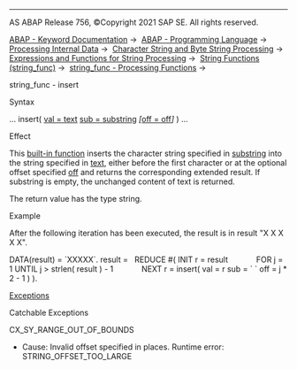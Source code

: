   

* * *

AS ABAP Release 756, ©Copyright 2021 SAP SE. All rights reserved.

[ABAP - Keyword Documentation](javascript:call_link\('abenabap.htm'\)) →  [ABAP - Programming Language](javascript:call_link\('abenabap_reference.htm'\)) →  [Processing Internal Data](javascript:call_link\('abenabap_data_working.htm'\)) →  [Character String and Byte String Processing](javascript:call_link\('abenabap_data_string.htm'\)) →  [Expressions and Functions for String Processing](javascript:call_link\('abenstring_processing_expr_func.htm'\)) →  [String Functions (string\_func)](javascript:call_link\('abenstring_functions.htm'\)) →  [string\_func - Processing Functions](javascript:call_link\('abenprocess_functions.htm'\)) → 

string\_func - insert

Syntax

... insert( [val = text](javascript:call_link\('abenstring_functions_val.htm'\)) [sub = substring](javascript:call_link\('abenstring_functions_sub.htm'\)) *\[*[off = off](javascript:call_link\('abenstring_functions_off_len.htm'\))*\]* ) ...

Effect

This [built-in function](javascript:call_link\('abenbuilt_in_functions.htm'\)) inserts the character string specified in [substring](javascript:call_link\('abenstring_functions_sub.htm'\)) into the string specified in [text](javascript:call_link\('abenstring_functions_val.htm'\)), either before the first character or at the optional offset specified [off](javascript:call_link\('abenstring_functions_off_len.htm'\)) and returns the corresponding extended result. If substring is empty, the unchanged content of text is returned.

The return value has the type string.

Example

After the following iteration has been executed, the result is in result "X X X X X".

DATA(result) = \`XXXXX\`.
result =
  REDUCE #( INIT r = result
            FOR j = 1 UNTIL j > strlen( result ) - 1
            NEXT r = insert( val = r sub = \` \` off = j \* 2 - 1 ) ).

[Exceptions](javascript:call_link\('abenabap_language_exceptions.htm'\))

Catchable Exceptions

CX\_SY\_RANGE\_OUT\_OF\_BOUNDS

-   Cause: Invalid offset specified in places.
    Runtime error: STRING\_OFFSET\_TOO\_LARGE